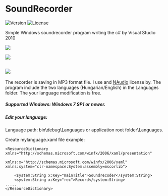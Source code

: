  # SoundRecorder 
[![Version](https://img.shields.io/badge/1.4-passing?label=Release)](https://github.com/Gabee8/SoundRecorder/releases/tag/release)
[![License](https://img.shields.io/github/license/Gabee8/SoundRecorder)](https://github.com/Gabee8/SoundRecorder/blob/main/LICENSE)

Simple Windows soundrecorder program writing the c# by Visual Studio 2010

![](https://tandemradio.hu/wp-content/uploads/Hangrogzito-1.png)

![](http://tandemradio.hu/wp-content/uploads/snrec_2023_11_15_en.png)

![](https://tandemradio.hu/wp-content/uploads/soundrec1.4_en.png)
-------------
The recorder is saving in MP3 format file. I use and [NAudio](https://github.com/naudio/NAudio) license by.
The program include the two languages (Hungarian/English) in the Languages folder. The your language modification is free.
##### Supported Windows: Windows 7 SP1 or newer.
##### Edit your language:
Language path: bin\debug\Languages or application root folder\Languages.

Create mylanguage.xaml file example:
```xaml
<ResourceDictionary xmlns="http://schemas.microsoft.com/winfx/2006/xaml/presentation"
                    xmlns:x="http://schemas.microsoft.com/winfx/2006/xaml" xmlns:system="clr-namespace:System;assembly=mscorlib">

    <system:String x:Key="mainTitle">Soundrecoder</system:String>
    <system:String x:Key="rec">Record</system:String>
.....
</ResourceDictionary>
```
